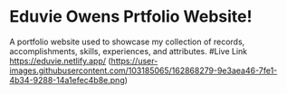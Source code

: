 # Eduvie Owens Prtfolio Website!

A portfolio website used to showcase my collection of records, accomplishments, skills, experiences, and attributes.
#Live Link https://eduvie.netlify.app/
(https://user-images.githubusercontent.com/103185065/162868279-9e3aea46-7fe1-4b34-9288-14a1efec4b8e.png)
